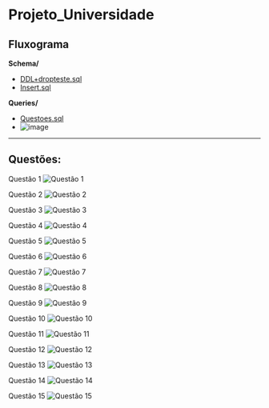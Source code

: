 # Projeto_Universidade

## Fluxograma

**Schema/**  
- [DDL+dropteste.sql](https://github.com/Matias2335/Projeto_Universidade/blob/main/DDL%2Bdropteste.sql)  
- [Insert.sql](https://github.com/Matias2335/Projeto_Universidade/blob/main/Insert.sql)

**Queries/**  
- [Questoes.sql](https://github.com/Matias2335/Projeto_Universidade/blob/main/questoes.sql)
- ![image](https://github.com/user-attachments/assets/1e6e7768-6231-4f5a-96df-8fd97c16d7b4)


---

## Questões:
Questão 1
![Questão 1](https://github.com/Matias2335/Projeto_Universidade/blob/main/Questao1.png?raw=true)

Questão 2
![Questão 2](https://github.com/Matias2335/Projeto_Universidade/blob/main/Questao2.png?raw=true)

Questão 3
![Questão 3](https://github.com/Matias2335/Projeto_Universidade/blob/main/Questao3.png?raw=true)

Questão 4
![Questão 4](https://github.com/Matias2335/Projeto_Universidade/blob/main/Questao4.png?raw=true)

Questão 5
![Questão 5](https://github.com/Matias2335/Projeto_Universidade/blob/main/Questao5.png?raw=true)

Questão 6
![Questão 6](https://github.com/Matias2335/Projeto_Universidade/blob/main/Questao6.png?raw=true)

Questão 7
![Questão 7](https://github.com/Matias2335/Projeto_Universidade/blob/main/Questao7.png?raw=true)

Questão 8
![Questão 8](https://github.com/Matias2335/Projeto_Universidade/blob/main/Questao8.png?raw=true)

Questão 9
![Questão 9](https://github.com/Matias2335/Projeto_Universidade/blob/main/Questao9.png?raw=true)

Questão 10
![Questão 10](https://github.com/Matias2335/Projeto_Universidade/blob/main/Questao10.png?raw=true)

Questão 11
![Questão 11](https://github.com/Matias2335/Projeto_Universidade/blob/main/Questao11.png?raw=true)

Questão 12
![Questão 12](https://github.com/Matias2335/Projeto_Universidade/blob/main/Questao12.png?raw=true)

Questão 13
![Questão 13](https://github.com/Matias2335/Projeto_Universidade/blob/main/Questao13.png?raw=true)

Questão 14
![Questão 14](https://github.com/Matias2335/Projeto_Universidade/blob/main/Questao14.png?raw=true)

Questão 15
![Questão 15](https://github.com/Matias2335/Projeto_Universidade/blob/main/Questao15.png?raw=true)
